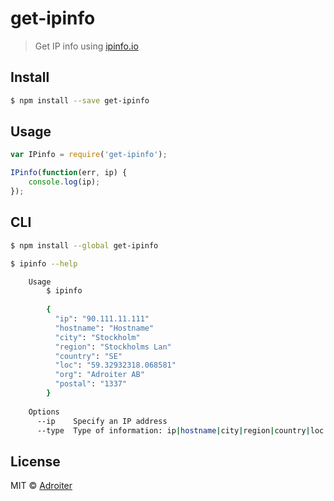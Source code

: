 # get-ipinfo

> Get IP info using [ipinfo.io](http://ipinfo.io)

## Install

```sh
$ npm install --save get-ipinfo
```

## Usage

```javascript
var IPinfo = require('get-ipinfo');

IPinfo(function(err, ip) {
	console.log(ip);
});
```

## CLI

```sh
$ npm install --global get-ipinfo
```

```sh
$ ipinfo --help

	Usage
		$ ipinfo
		
		{
		  "ip": "90.111.11.111"
		  "hostname": "Hostname"
		  "city": "Stockholm"
		  "region": "Stockholms Lan"
		  "country": "SE"
		  "loc": "59.32932318.068581"
		  "org": "Adroiter AB"
		  "postal": "1337"
		}
		
	Options
	  --ip    Specify an IP address
	  --type  Type of information: ip|hostname|city|region|country|loc|org|postal
```

## License

MIT © [Adroiter](http://adroiter.io)
